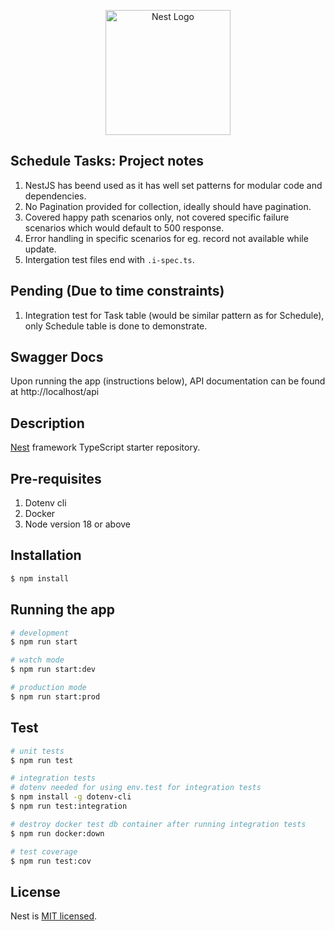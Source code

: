 <p align="center">
  <a href="http://nestjs.com/" target="blank"><img src="https://nestjs.com/img/logo-small.svg" width="200" alt="Nest Logo" /></a>
</p>

[circleci-url]: https://circleci.com/gh/nestjs/nest

## Schedule Tasks: Project notes

  1. NestJS has beend used as it has well set patterns for modular code and dependencies.
  2. No Pagination provided for collection, ideally should have pagination.
  3. Covered happy path scenarios only, not covered specific failure scenarios which would default to 500 response.
  4. Error handling in specific scenarios for eg. record not available while update.
  5. Intergation test files end with `.i-spec.ts`.

## Pending (Due to time constraints)

  1. Integration test for Task table (would be similar pattern as for Schedule), only Schedule table is done to demonstrate.
  

## Swagger Docs
Upon running the app (instructions below), API documentation can be found at http://localhost/api

## Description

[Nest](https://github.com/nestjs/nest) framework TypeScript starter repository.

## Pre-requisites

  1. Dotenv cli
  2. Docker
  3. Node version 18 or above

## Installation

```bash
$ npm install
```

## Running the app

```bash
# development
$ npm run start

# watch mode
$ npm run start:dev

# production mode
$ npm run start:prod
```

## Test

```bash
# unit tests
$ npm run test

# integration tests
# dotenv needed for using env.test for integration tests
$ npm install -g dotenv-cli
$ npm run test:integration

# destroy docker test db container after running integration tests
$ npm run docker:down

# test coverage
$ npm run test:cov
```

## License

Nest is [MIT licensed](LICENSE).
